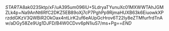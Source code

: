 $START$A8ak023Sktp/xF/uA395um096lU+5LdryaTYunuXc01MXWWTAhJGMZLk4p+Na9AnNt6RfC2DKZ5EB89oXj7cP7PghPp9RjmaHUXB63k6EiuowkXPrzddGKzV3QWBiR2OkOax4ntLirK2uf6eAUpGcHrov6T22Iy8eZTMfurfrdTnAw/aDGy58Ze9Ug1DJFD/B4W0CDvv6pN1iuS7/ms+Pg==$END$